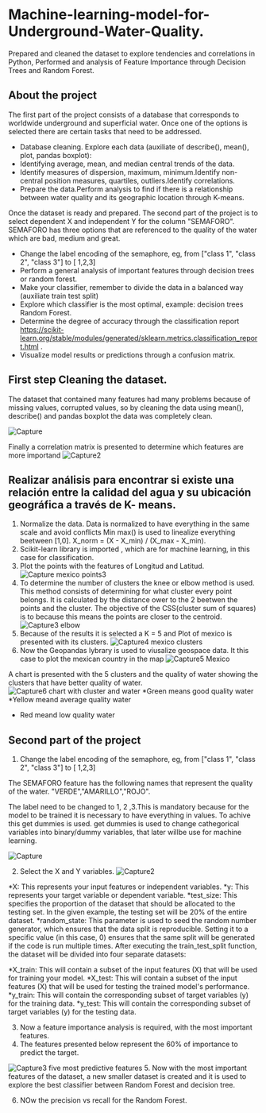 # Machine-learning-model-for-Underground-Water-Quality.
Prepared and cleaned the dataset to explore tendencies and correlations in Python, Performed and analysis of Feature Importance through Decision Trees and Random Forest.

## About the project

The first part of the project consists of a database that corresponds to worldwide underground and superficial water. Once one of the options is selected there are certain tasks that need to be addressed.

 * Database cleaning. Explore each data (auxiliate of describe(), mean(), plot, pandas boxplot):
 * Identifying average, mean, and median central trends of the data.
 * Identify measures of dispersion, maximum, minimum.Identify non-central position measures, quartiles, outliers.Identify correlations.
 * Prepare the data.Perform analysis to find if there is a relationship between water quality and its geographic location through K-means.

Once the dataset is ready and prepared. The second part of the project is to select dependent X and independent Y for the column "SEMAFORO". SEMAFORO has three options that are referenced to the quality of the water which are bad, medium and great.

* Change the label encoding of the semaphore, eg, from ["class 1", "class 2", "class 3"] to [ 1,2,3]
* Perform a general analysis of important features through decision trees or random forest.
* Make your classifier, remember to divide the data in a balanced way (auxiliate train test split)
* Explore which classifier is the most optimal, example: decision trees Random Forest.
* Determine the degree of accuracy through the classification report https://scikit-learn.org/stable/modules/generated/sklearn.metrics.classification_report.html .
* Visualize model results or predictions through a confusion matrix.

## First step Cleaning the dataset.

 The dataset that contained many features had many problems because of missing values, corrupted values, so by cleaning the data using mean(), describe() and pandas boxplot the data was completely clean.
 
 ![Capture](https://github.com/kevin343/Machine-learning-model-for-Underground-Water-Quality./assets/113644566/89e98d06-c3e8-41a4-b4f8-c6543c161569)

 Finally a correlation matrix is presented to determine which features are more importand
 ![Capture2](https://github.com/kevin343/Machine-learning-model-for-Underground-Water-Quality./assets/113644566/c90b13b4-01a7-4214-a4e2-17b8bba9bb18)

 
## Realizar análisis para encontrar si existe una relación entre la calidad del agua y su ubicación geográfica a través de K- means.

1. Normalize the data. Data is normalized to have everything in the same scale and avoid conflicts Min max() is used to linealize everything beetween [1,0].
   X_norm = (X - X_min) / (X_max - X_min). 
2. Scikit-learn library is imported , which are for machine learning, in this case for classification.
3. Plot the points with the features of Longitud and Latitud.
![Capture mexico points3](https://github.com/kevin343/Machine-learning-model-for-Underground-Water-Quality./assets/113644566/598a346c-fe05-4c2b-a201-424884997755)
5. To determine the number of clusters the knee or elbow method is used. This method consists of determining for what cluster every point belongs. It is calculated by the distance ower to the 2 beetwen the points and the cluster. The objective of the CSS(cluster sum of squares) is to because this means the points are closer to the centroid.
![Capture3 elbow](https://github.com/kevin343/Machine-learning-model-for-Underground-Water-Quality./assets/113644566/d2e26db9-83e2-40da-8e71-6c4d6a3775cc)
7. Because of the results it is selected a K = 5 and Plot of mexico is presented with its clusters.
![Capture4 mexico clusters](https://github.com/kevin343/Machine-learning-model-for-Underground-Water-Quality./assets/113644566/6d398299-021f-4b0d-abb1-bf4b2bc08af2)
9. Now the Geopandas lybrary is used to viusalize geospace data. It this case to plot the mexican country in the map
![Capture5 Mexico](https://github.com/kevin343/Machine-learning-model-for-Underground-Water-Quality./assets/113644566/b9b6d23d-39b4-4363-9fc7-6bce831d3b3a)

A chart is presented with the 5 clusters and the quality of water showing the clusters that have better quality of water.
![Capture6 chart with cluster and water](https://github.com/kevin343/Machine-learning-model-for-Underground-Water-Quality./assets/113644566/3806135c-276f-4143-9f8f-05464300529c)
*Green means good quality water
*Yellow meand average quality water 
* Red meand low quality water

## Second part of the project
1. Change the label encoding of the semaphore, eg, from ["class 1", "class 2", "class 3"] to [ 1,2,3]

The SEMAFORO feature has the following names that represent the quality of the water. "VERDE","AMARILLO","ROJO".

The label need to be changed to 1, 2 ,3.This is mandatory because for the model to be trained it is necessary to have everything in values.
To achive this get dummies is used. get dummies is used to change cathegorical variables into binary/dummy variables, that later willbe use for machine learning.

![Capture](https://github.com/kevin343/Machine-learning-model-for-Underground-Water-Quality./assets/113644566/0f213704-82c6-4cc3-a3cc-c9b35fa52be9)

2. Select the X and Y variables. 
![Capture2](https://github.com/kevin343/Machine-learning-model-for-Underground-Water-Quality./assets/113644566/e2ed0c21-1dc4-46cf-885b-405245a6c16d)


*X: This represents your input features or independent variables.
*y: This represents your target variable or dependent variable.
*test_size: This specifies the proportion of the dataset that should be allocated to the testing set. In the given example, the testing set will be 20% of the entire dataset.
*random_state: This parameter is used to seed the random number generator, which ensures that the data split is reproducible. Setting it to a specific value (in this case, 0) ensures that the same split will be generated if the code is run multiple times.
After executing the train_test_split function, the dataset will be divided into four separate datasets:

*X_train: This will contain a subset of the input features (X) that will be used for training your model.
*X_test: This will contain a subset of the input features (X) that will be used for testing the trained model's performance.
*y_train: This will contain the corresponding subset of target variables (y) for the training data.
*y_test: This will contain the corresponding subset of target variables (y) for the testing data.

3.  Now a feature importance analysis is required, with the most important features.
4.  The features presented below represent the 60% of importance to predict the target.
  
![Capture3 five most predictive features](https://github.com/kevin343/Machine-learning-model-for-Underground-Water-Quality./assets/113644566/e81ea468-4121-4524-9000-0cb2d4466842)
5. Now with the most important features of the dataset, a new smaller dataset is created and it is used to explore the best classifier between Random Forest and decision tree.

6. NOw the precision vs recall for the Random Forest.
